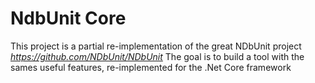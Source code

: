 # NdbUnit Core 

This project is a partial re-implementation of the great NDbUnit project _https://github.com/NDbUnit/NDbUnit_
The goal is to build a tool with the sames useful features, re-implemented for the .Net Core framework